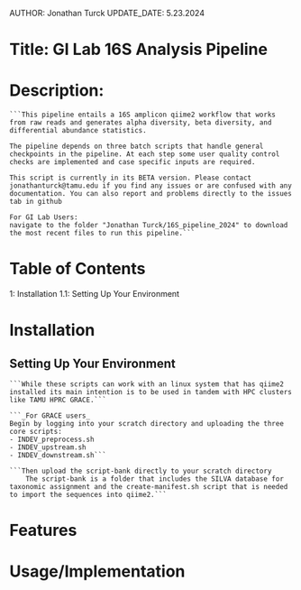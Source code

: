 AUTHOR: Jonathan Turck
UPDATE_DATE: 5.23.2024

# Title: GI Lab 16S Analysis Pipeline

# Description: 
    ```This pipeline entails a 16S amplicon qiime2 workflow that works from raw reads and generates alpha diversity, beta diversity, and differential abundance statistics. 

    The pipeline depends on three batch scripts that handle general checkpoints in the pipeline. At each step some user quality control checks are implemented and case specific inputs are required.

    This script is currently in its BETA version. Please contact jonathanturck@tamu.edu if you find any issues or are confused with any documentation. You can also report and problems directly to the issues tab in github

    For GI Lab Users:
    navigate to the folder "Jonathan Turck/16S_pipeline_2024" to download the most recent files to run this pipeline.```
# Table of Contents
1: Installation
    1.1: Setting Up Your Environment

# Installation
## Setting Up Your Environment
    ```While these scripts can work with an linux system that has qiime2 installed its main intention is to be used in tandem with HPC clusters like TAMU HPRC GRACE.```

    ```_For GRACE users_
    Begin by logging into your scratch directory and uploading the three core scripts:
    - INDEV_preprocess.sh
    - INDEV_upstream.sh
    - INDEV_downstream.sh```

    ```Then upload the script-bank directly to your scratch directory
        The script-bank is a folder that includes the SILVA database for taxonomic assignment and the create-manifest.sh script that is needed to import the sequences into qiime2.```
# Features

# Usage/Implementation